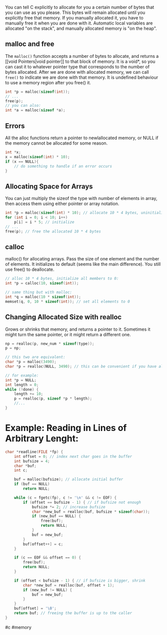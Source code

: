 You can tell C explicitly to allocate for you a certain number of bytes that you can use as you please. This bytes will remain allocated until you explicitly free that memory. 
If you manually allocated it, you have to manually free it when you are done with it. 
Automatic local variables are allocated "on the stack", and manually allocated memory is "on the heap". 
## malloc and free
The ``malloc()`` function accepts a number of bytes to allocate, and returns a [[void Pointers|void pointer]] to that block of memory. It is a void*, so you can cast it to whatever pointer type that corresponds to the number of bytes allocated.
After we are done with allocated memory, we can call ``free()`` to indicate we are done with that memory. It is undefined behaviour to use a memory region after you free() it.

```c
int *p = malloc(sizeof(int));
// ...
free(p);
// you can also:
int *a = malloc(sizeof *a);
```
## Errors
All the alloc functions return a pointer to newlallocated memory, or NULL if the memory cannot be allocated for some reason.
```c
int *x;
x = malloc(sizeof(int) * 10);
if (x == NULL){
	// do something to handle if an error occurs
} 
```
## Allocating Space for Arrays
You can just multiply the sizeof the type with number of elements in array, then access them using either pointer or array notation. 
```c
int *p = malloc(sizeof(int) * 10); // allocate 10 * 4 bytes, uninitialized
for (int i = 0; i < 10; i++) 
	p[i] = i * 5; // initialize
// ...
free(p); // free the allocated 10 * 4 bytes
```
## calloc
malloc() for allocating arrays. Pass the size of one element and the number of elements. It initializes to default (seems like the main difference). You still use free() to deallocate. 
```c
// alloc 10 * 4 bytes, initialize all members to 0:
int *p = calloc(10, sizeof(int));

// same thing but with malloc:
int *q = malloc(10 * sizeof(int));
memset(q, 0, 10 * sizeof(int)); // set all elements to 0
```
## Changing Allocated Size with realloc
Grows or shrinks that memory, and returns a pointer to it. Sometimes it might turn the same pointer, or it might return a different one. 
```c
np = realloc(p, new_num * sizeof(type));
p = np; 

// this two are equivalent:
char *p = malloc(3490);
char *p = realloc(NULL, 3490); // this can be convenient if you have allocation loop

// for example:
int *p = NULL;
int length = 0;
while (!done) {
	length += 10;
	p = realloc(p, sizeof *p * length);
	//...
}
```

# Example: Reading in Lines of Arbitrary Lenght:
```c
char *readline(FILE *fp) {
	int offset = 0; // index next char goes in the buffer
	int bufsize = 4;
	char *buf;
	int c;

	buf = malloc(bufsize); // allocate initial buffer
	if (buf == NULL) 
		return NULL;

	while (c = fgetc(fp), c != '\n' && c != EOF) {
		if (offset == bufsize - 1) { // if bufsize not enough
			bufsize *= 2; // increase bufsize
			char *new_buf = realloc(buf, bufsize * sizeof(char));
			if (new_buf == NULL) {
				free(buf);
				return NULL;
			}
			buf = new_buf;
		}
		buf[offset++] = c;
	}

	if (c == EOF && offset == 0) {
		free(buf);
		return NULL;
	}

	if (offset < bufsize - 1) { // if bufsize is bigger, shrink
		char *new_buf = realloc(buf, offset + 1);
		if (new_buf != NULL) {
			buf = new_buf;
		}
	}
	buf[offset] = '\0';
	return buf; // freeing the buffer is up to the caller
}
```


#c #memory 